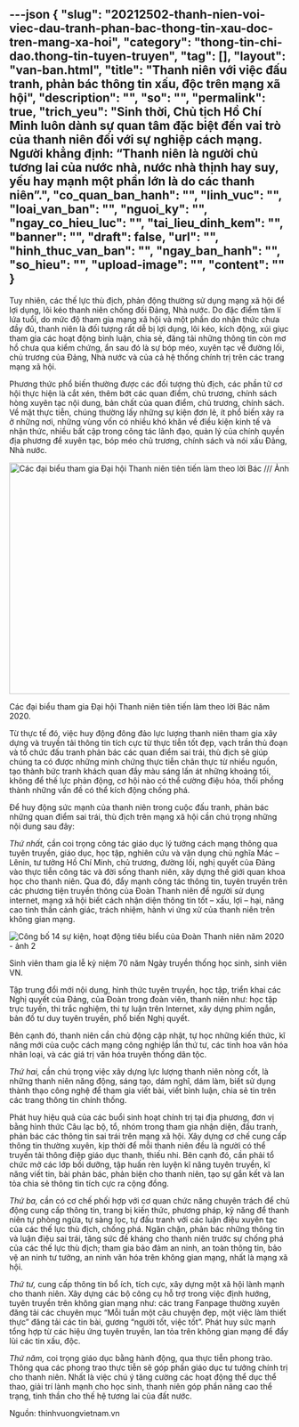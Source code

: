 ---json
{
    "slug": "20212502-thanh-nien-voi-viec-dau-tranh-phan-bac-thong-tin-xau-doc-tren-mang-xa-hoi",
    "category": "thong-tin-chi-dao.thong-tin-tuyen-truyen",
    "tag": [],
    "layout": "van-ban.html",
    "title": "Thanh niên với việc đấu tranh, phản bác thông tin xấu, độc trên mạng xã hội",
    "description": "",
    "so": "",
    "permalink": true,
    "trich_yeu": "Sinh thời, Chủ tịch Hồ Chí Minh luôn dành sự quan tâm đặc biệt đến vai trò của thanh niên đối với sự nghiệp cách mạng. Người khẳng định: “Thanh niên là người chủ tương lai của nước nhà, nước nhà thịnh hay suy, yếu hay mạnh một phần lớn là do các thanh niên”.",
    "co_quan_ban_hanh": "",
    "linh_vuc": "",
    "loai_van_ban": "",
    "nguoi_ky": "",
    "ngay_co_hieu_luc": "",
    "tai_lieu_dinh_kem": "",
    "banner": "",
    "draft": false,
    "url": "",
    "hinh_thuc_van_ban": "",
    "ngay_ban_hanh": "",
    "so_hieu": "",
    "upload-image": "",
    "__content__": ""
}
---
<p>Tuy nhi&ecirc;n, c&aacute;c thế lực th&ugrave; địch, phản động thường sử dụng mạng x&atilde; hội để lợi dụng, l&ocirc;i k&eacute;o thanh ni&ecirc;n chống đối Đảng, Nh&agrave; nước. Do đặc điểm t&acirc;m l&iacute; lứa tuổi, do mức độ tham gia mạng x&atilde; hội v&agrave; một phần do nhận thức chưa đầy đủ, thanh ni&ecirc;n l&agrave; đối tượng rất dễ bị lợi dụng, l&ocirc;i k&eacute;o, k&iacute;ch động, x&uacute;i giục tham gia c&aacute;c hoạt động b&igrave;nh luận, chia sẻ, đăng tải những th&ocirc;ng tin c&ograve;n mơ hồ chưa qua kiểm chứng, ẩn sau đ&oacute; l&agrave; sự b&oacute;p m&eacute;o, xuy&ecirc;n tạc về đường lối, chủ trương của Đảng, Nh&agrave; nước v&agrave; của cả hệ thống ch&iacute;nh trị tr&ecirc;n c&aacute;c trang mạng x&atilde; hội.</p>

<p>Phương thức phổ biến thường được c&aacute;c đối tượng th&ugrave; địch, c&aacute;c phần tử cơ hội thực hiện l&agrave; cắt x&eacute;n, th&ecirc;m bớt c&aacute;c quan điểm, chủ trương, ch&iacute;nh s&aacute;ch h&ograve;ng xuy&ecirc;n tạc nội dung, bản chất của quan điểm, chủ trương, ch&iacute;nh s&aacute;ch. Về mặt thực tiễn, ch&uacute;ng thường lấy những sự kiện đơn lẻ, &iacute;t phổ biến xảy ra ở những nơi, những v&ugrave;ng vốn c&oacute; nhiều kh&oacute; khăn về điều kiện kinh tế v&agrave; nhận thức, nhiều bất cập trong c&ocirc;ng t&aacute;c l&atilde;nh đạo, quản l&yacute; của ch&iacute;nh quyền địa phương để xuy&ecirc;n tạc, b&oacute;p m&eacute;o chủ trương, ch&iacute;nh s&aacute;ch v&agrave; n&oacute;i xấu Đảng, Nh&agrave; nước.</p>

<p><img alt="Các đại biểu tham gia Đại hội Thanh niên tiên tiến làm theo lời Bác /// Ảnh Bảo Anh" src="https://image.thanhnien.vn/660/uploaded/vutho/2021_01_06/anh2_scnu.jpg" style="height:416px; width:660px" /></p>

<p>C&aacute;c đại biểu tham gia Đại hội Thanh ni&ecirc;n ti&ecirc;n tiến l&agrave;m theo lời B&aacute;c năm 2020.</p>

<p>Từ thực tế đ&oacute;, việc huy động đ&ocirc;ng đảo lực lượng thanh ni&ecirc;n tham gia x&acirc;y dựng v&agrave; truyền tải th&ocirc;ng tin t&iacute;ch cực từ thực tiễn tốt đẹp, vạch trần thủ đoạn v&agrave; tổ chức đấu tranh phản b&aacute;c c&aacute;c quan điểm sai tr&aacute;i, th&ugrave; địch sẽ gi&uacute;p ch&uacute;ng ta c&oacute; được những minh chứng thực tiễn ch&acirc;n thực từ nhiều nguồn, tạo th&agrave;nh bức tranh kh&aacute;ch quan đầy m&agrave;u s&aacute;ng lấn &aacute;t những khoảng tối, kh&ocirc;ng để thế lực phản động, cơ hội n&agrave;o c&oacute; thể cường điệu h&oacute;a, thổi phồng th&agrave;nh những vấn đề c&oacute; thể k&iacute;ch động chống ph&aacute;.</p>

<p>Để huy động sức mạnh của thanh ni&ecirc;n trong cuộc đấu tranh, phản b&aacute;c những quan điểm sai tr&aacute;i, th&ugrave; địch tr&ecirc;n mạng x&atilde; hội cần ch&uacute; trọng những nội dung sau đ&acirc;y:</p>

<p><em>Thứ nhất,&nbsp;</em>cần&nbsp;coi trọng c&ocirc;ng t&aacute;c gi&aacute;o dục l&yacute; tưởng c&aacute;ch mạng th&ocirc;ng qua tuy&ecirc;n truyền, gi&aacute;o dục, học tập, nghi&ecirc;n cứu v&agrave; vận dụng chủ nghĩa M&aacute;c &ndash; L&ecirc;nin, tư tưởng Hồ Ch&iacute; Minh, chủ trương, đường lối, nghị quyết của Đảng v&agrave;o thực tiễn c&ocirc;ng t&aacute;c v&agrave; đời sống thanh ni&ecirc;n,&nbsp;x&acirc;y dựng thế giới quan khoa học cho thanh ni&ecirc;n. Qua đ&oacute;, đẩy mạnh c&ocirc;ng t&aacute;c th&ocirc;ng tin, tuy&ecirc;n truyền tr&ecirc;n c&aacute;c phương tiện truyền th&ocirc;ng của Đo&agrave;n Thanh ni&ecirc;n để người sử dụng internet, mạng x&atilde; hội biết c&aacute;ch nhận diện th&ocirc;ng tin tốt &ndash; xấu, lợi &ndash; hại, n&acirc;ng cao tinh thần cảnh gi&aacute;c, tr&aacute;ch nhiệm, h&agrave;nh vi ứng xử của thanh ni&ecirc;n tr&ecirc;n kh&ocirc;ng gian mạng.</p>

<p><img alt="Công bố 14 sự kiện, hoạt động tiêu biểu của Đoàn Thanh niên năm 2020 - ảnh 2" src="https://image.thanhnien.vn/660/uploaded/vutho/2021_01_06/anh3_fzoj.jpg" /></p>

<p>Sinh vi&ecirc;n tham gia lễ kỷ niệm 70 năm Ng&agrave;y truyền thống học sinh, sinh vi&ecirc;n VN.</p>

<p>Tập trung đổi mới nội dung, h&igrave;nh thức tuy&ecirc;n truyền, học tập, triển khai c&aacute;c Nghị quyết của Đảng, của Đo&agrave;n trong đo&agrave;n vi&ecirc;n, thanh ni&ecirc;n như: học tập trực tuyến, thi trắc nghiệm, thi tự luận tr&ecirc;n Internet, x&acirc;y dựng phim ngắn, bản đồ tư duy tuy&ecirc;n truyền, phổ biến Nghị quyết.</p>

<p>B&ecirc;n cạnh đ&oacute;, thanh ni&ecirc;n cần chủ động cập nhật, tự học những kiến thức, kĩ năng mới của cuộc c&aacute;ch mạng c&ocirc;ng nghiệp lần thứ tư, c&aacute;c tinh hoa văn h&oacute;a nh&acirc;n loại, v&agrave; c&aacute;c gi&aacute; trị văn h&oacute;a truy&ecirc;n thống d&acirc;n tộc.</p>

<p><em>Thứ hai,&nbsp;</em>cần ch&uacute; trọng việc x&acirc;y dựng lực lượng thanh ni&ecirc;n n&ograve;ng cốt, l&agrave; những thanh ni&ecirc;n năng động, s&aacute;ng tạo, d&aacute;m nghĩ, d&aacute;m l&agrave;m, biết sử dụng th&agrave;nh thạo c&ocirc;ng nghệ để tham gia viết b&agrave;i, viết b&igrave;nh luận, chia sẻ tin tr&ecirc;n c&aacute;c trang th&ocirc;ng tin ch&iacute;nh thống.</p>

<p>Ph&aacute;t huy hiệu quả của c&aacute;c buổi sinh hoạt ch&iacute;nh trị tại địa phương, đơn vị bằng h&igrave;nh thức C&acirc;u lạc bộ, tổ, nh&oacute;m trong tham gia nhận diện, đấu tranh, phản b&aacute;c c&aacute;c th&ocirc;ng tin sai tr&aacute;i tr&ecirc;n mạng x&atilde; hội.&nbsp;X&acirc;y dựng cơ chế cung cấp th&ocirc;ng tin thường xuy&ecirc;n, kịp thời để mỗi thanh ni&ecirc;n đều l&agrave; người c&oacute; thể truyền tải th&ocirc;ng điệp gi&aacute;o dục thanh, thiếu nhi. B&ecirc;n cạnh đ&oacute;, cần phải&nbsp;tổ chức mở c&aacute;c lớp bồi dưỡng, tập huấn r&egrave;n luyện kĩ năng tuy&ecirc;n truyền, kĩ năng viết tin, b&agrave;i phản b&aacute;c, phản biện cho thanh ni&ecirc;n, tạo sự gắn kết v&agrave; lan tỏa chia sẻ th&ocirc;ng tin t&iacute;ch cực ra cộng đồng.</p>

<p><em>Thứ ba,&nbsp;</em>cần c&oacute; cơ chế phối hợp với cơ quan chức năng chuy&ecirc;n tr&aacute;ch&nbsp;để chủ động cung cấp th&ocirc;ng tin, trang bị kiến thức, phương ph&aacute;p, kỹ năng để thanh ni&ecirc;n tự ph&ograve;ng ngừa, tự s&agrave;ng lọc, tự đấu tranh với c&aacute;c luận điệu xuy&ecirc;n tạc của c&aacute;c thế lực th&ugrave; địch, chống ph&aacute;. Ngăn chặn, phản b&aacute;c những th&ocirc;ng tin v&agrave; luận điệu sai tr&aacute;i, tăng sức đề kh&aacute;ng cho thanh ni&ecirc;n trước sự chống ph&aacute; của c&aacute;c thế lực th&ugrave; địch; tham gia bảo đảm an ninh, an to&agrave;n th&ocirc;ng tin, bảo vệ an ninh tư tưởng, an ninh văn h&oacute;a tr&ecirc;n kh&ocirc;ng gian mạng, nhất l&agrave; mạng x&atilde; hội.</p>

<p><em>Thứ tư,&nbsp;</em>cung cấp th&ocirc;ng tin bổ &iacute;ch, t&iacute;ch cực, x&acirc;y dựng một x&atilde; hội l&agrave;nh mạnh cho thanh ni&ecirc;n. X&acirc;y dựng c&aacute;c bộ c&ocirc;ng cụ hỗ trợ trong việc định hướng, tuy&ecirc;n truyền tr&ecirc;n kh&ocirc;ng gian mạng như: c&aacute;c trang Fanpage thường xuy&ecirc;n đăng tải c&aacute;c chuy&ecirc;n mục &ldquo;Mỗi tuần một c&acirc;u chuyện đẹp, một việc l&agrave;m thiết thực&rdquo; đăng tải c&aacute;c tin b&agrave;i, gương &ldquo;người tốt, việc tốt&rdquo;. Ph&aacute;t huy sức mạnh tổng hợp từ c&aacute;c hiệu ứng tuy&ecirc;n truyền, lan tỏa tr&ecirc;n kh&ocirc;ng gian mạng để đẩy l&ugrave;i c&aacute;c tin xấu, độc.</p>

<p><em>Thứ năm,&nbsp;</em>coi trọng gi&aacute;o dục bằng h&agrave;nh động, qua thực tiễn phong tr&agrave;o. Th&ocirc;ng qua c&aacute;c phong trao thực tiễn sẽ g&oacute;p phần gi&aacute;o dục tư tưởng ch&iacute;nh trị cho thanh ni&ecirc;n. Nhất l&agrave; việc ch&uacute; &yacute; tăng cường c&aacute;c hoạt động thể dục thể thao, giải tr&iacute; l&agrave;nh mạnh cho học sinh,&nbsp;thanh ni&ecirc;n&nbsp;g&oacute;p phần n&acirc;ng cao thể trạng, tinh thần cho thế hệ tương lai của đất nước.</p>

<p>Nguồn: thinhvuongvietnam.vn</p>
